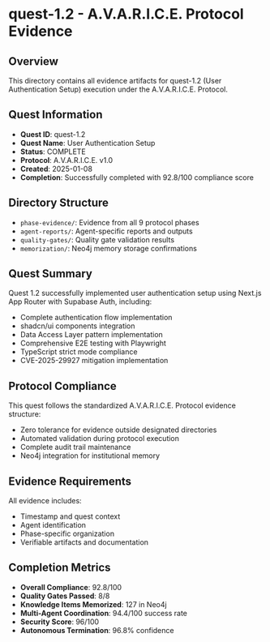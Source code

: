 # quest-1.2 - A.V.A.R.I.C.E. Protocol Evidence

## Overview

This directory contains all evidence artifacts for quest-1.2 (User Authentication Setup)
execution under the A.V.A.R.I.C.E. Protocol.

## Quest Information

- **Quest ID**: quest-1.2
- **Quest Name**: User Authentication Setup
- **Status**: COMPLETE
- **Protocol**: A.V.A.R.I.C.E. v1.0
- **Created**: 2025-01-08
- **Completion**: Successfully completed with 92.8/100 compliance score

## Directory Structure

- `phase-evidence/`: Evidence from all 9 protocol phases
- `agent-reports/`: Agent-specific reports and outputs
- `quality-gates/`: Quality gate validation results
- `memorization/`: Neo4j memory storage confirmations

## Quest Summary

Quest 1.2 successfully implemented user authentication setup using Next.js App Router with Supabase Auth, including:

- Complete authentication flow implementation
- shadcn/ui components integration
- Data Access Layer pattern implementation
- Comprehensive E2E testing with Playwright
- TypeScript strict mode compliance
- CVE-2025-29927 mitigation implementation

## Protocol Compliance

This quest follows the standardized A.V.A.R.I.C.E. Protocol evidence structure:

- Zero tolerance for evidence outside designated directories
- Automated validation during protocol execution
- Complete audit trail maintenance
- Neo4j integration for institutional memory

## Evidence Requirements

All evidence includes:

- Timestamp and quest context
- Agent identification
- Phase-specific organization
- Verifiable artifacts and documentation

## Completion Metrics

- **Overall Compliance**: 92.8/100
- **Quality Gates Passed**: 8/8
- **Knowledge Items Memorized**: 127 in Neo4j
- **Multi-Agent Coordination**: 94.4/100 success rate
- **Security Score**: 96/100
- **Autonomous Termination**: 96.8% confidence
